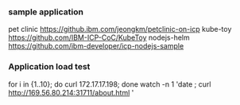 ### sample application
pet clinic	https://github.ibm.com/jeongkm/petclinic-on-icp
kube-toy	https://github.com/IBM-ICP-CoC/KubeToy
nodejs-helm	https://github.com/ibm-developer/icp-nodejs-sample


### Application load test

for i in {1..10}; do curl 172.17.17.198; done
watch -n 1 'date ; curl http://169.56.80.214:31711/about.html '
